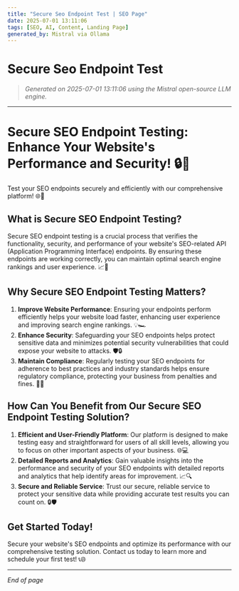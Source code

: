 ```yaml
---
title: "Secure Seo Endpoint Test | SEO Page"
date: 2025-07-01 13:11:06
tags: [SEO, AI, Content, Landing Page]
generated_by: Mistral via Ollama
---
```


# Secure Seo Endpoint Test

> *Generated on 2025-07-01 13:11:06 using the Mistral open-source LLM engine.*

---

# Secure SEO Endpoint Testing: Enhance Your Website's Performance and Security! 🔒🚀

Test your SEO endpoints securely and efficiently with our comprehensive platform! 🌐🔎

## What is Secure SEO Endpoint Testing?
Secure SEO endpoint testing is a crucial process that verifies the functionality, security, and performance of your website's SEO-related API (Application Programming Interface) endpoints. By ensuring these endpoints are working correctly, you can maintain optimal search engine rankings and user experience. 📈🚀

## Why Secure SEO Endpoint Testing Matters?
1. **Improve Website Performance**: Ensuring your endpoints perform efficiently helps your website load faster, enhancing user experience and improving search engine rankings. 💡🏎️
2. **Enhance Security**: Safeguarding your SEO endpoints helps protect sensitive data and minimizes potential security vulnerabilities that could expose your website to attacks. 🛡️🔒
3. **Maintain Compliance**: Regularly testing your SEO endpoints for adherence to best practices and industry standards helps ensure regulatory compliance, protecting your business from penalties and fines. 📜🌟

## How Can You Benefit from Our Secure SEO Endpoint Testing Solution?
1. **Efficient and User-Friendly Platform**: Our platform is designed to make testing easy and straightforward for users of all skill levels, allowing you to focus on other important aspects of your business. 🌐💻
2. **Detailed Reports and Analytics**: Gain valuable insights into the performance and security of your SEO endpoints with detailed reports and analytics that help identify areas for improvement. 📈🔍
3. **Secure and Reliable Service**: Trust our secure, reliable service to protect your sensitive data while providing accurate test results you can count on. 🔒🛡️

## Get Started Today!
Secure your website's SEO endpoints and optimize its performance with our comprehensive testing solution. Contact us today to learn more and schedule your first test! 📞🌐

---
_End of page_
